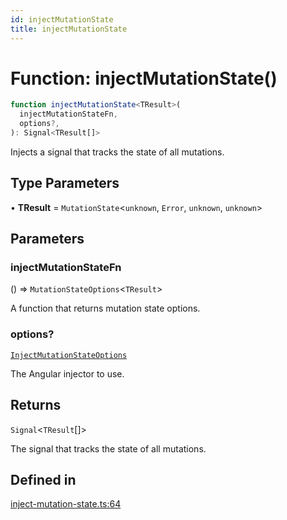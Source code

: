 ```yaml
---
id: injectMutationState
title: injectMutationState
---
```


# Function: injectMutationState()

```ts
function injectMutationState<TResult>(
  injectMutationStateFn,
  options?,
): Signal<TResult[]>
```

Injects a signal that tracks the state of all mutations.

## Type Parameters

• **TResult** = `MutationState`\<`unknown`, `Error`, `unknown`, `unknown`\>

## Parameters

### injectMutationStateFn

() => `MutationStateOptions`\<`TResult`\>

A function that returns mutation state options.

### options?

[`InjectMutationStateOptions`](../../interfaces/injectmutationstateoptions.md)

The Angular injector to use.

## Returns

`Signal`\<`TResult`[]\>

The signal that tracks the state of all mutations.

## Defined in

[inject-mutation-state.ts:64](https://github.com/TanStack/query/blob/main/packages/angular-query-experimental/src/inject-mutation-state.ts#L64)
